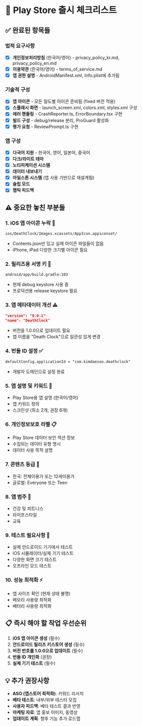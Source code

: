 # 📱 Play Store 출시 체크리스트

## ✅ 완료된 항목들

### 법적 요구사항
- [x] **개인정보처리방침** (한국어/영어) - privacy_policy_kr.md, privacy_policy_en.md
- [x] **이용약관** (한국어/영어) - terms_of_service.md
- [x] **앱 권한 설명** - AndroidManifest.xml, Info.plist에 추가됨

### 기술적 구성
- [x] **앱 아이콘** - 모든 밀도별 아이콘 준비됨 (fixed 버전 적용)
- [x] **스플래시 화면** - launch_screen.xml, colors.xml, styles.xml 구성
- [x] **에러 핸들링** - CrashReporter.ts, ErrorBoundary.tsx 구현
- [x] **빌드 구성** - debug/release 분리, ProGuard 활성화
- [x] **평가 요청** - ReviewPrompt.ts 구현

### 앱 구성
- [x] **다국어 지원** - 한국어, 영어, 일본어, 중국어
- [x] **다크/라이트 테마**
- [x] **노티피케이션 시스템**
- [x] **데이터 내보내기**
- [x] **마일스톤 시스템** (앱 사용 기반으로 재설계됨)
- [x] **슬립 모드**
- [x] **햅틱 피드백**

## ⚠️ 중요한 놓친 부분들

### 1. **iOS 앱 아이콘 누락** 🚨
```
ios/DeathClock/Images.xcassets/AppIcon.appiconset/
```
- Contents.json만 있고 실제 아이콘 파일들이 없음
- iPhone, iPad 다양한 크기별 아이콘 필요

### 2. **릴리즈용 서명 키** 🚨
```
android/app/build.gradle:103
```
- 현재 debug keystore 사용 중
- 프로덕션용 release keystore 필요

### 3. **앱 메타데이터 개선** ⚠️
```json
"version": "0.0.1"
"name": "DeathClock"
```
- 버전을 1.0.0으로 업데이트 필요
- 앱 이름을 "Death Clock"으로 일관성 있게 변경

### 4. **번들 ID 설정** ✅
```
defaultConfig.applicationId = "com.kimdaesoo.deathclock"
```
- 개발자 도메인으로 설정 완료

### 5. **앱 설명 및 키워드** 📝
- Play Store용 앱 설명 (한국어/영어)
- 앱 키워드 정의
- 스크린샷 (최소 2개, 권장 8개)

### 6. **개인정보보호 라벨** 📋
- Play Store 데이터 보안 섹션 정보
- 수집되는 데이터 유형 명시
- 데이터 사용 목적 설명

### 7. **콘텐츠 등급** 🔞
- 한국: 전체이용가 또는 12세이용가
- 글로벌: Everyone 또는 Teen

### 8. **앱 범주** 📂
- 건강 및 피트니스
- 라이프스타일
- 교육

### 9. **테스트 필요사항** 🧪
- 실제 안드로이드 기기에서 테스트
- iOS 시뮬레이터/실제 기기 테스트
- 다양한 화면 크기 테스트
- 오프라인 모드 테스트

### 10. **성능 최적화** ⚡
- 앱 사이즈 확인 (현재 상태 불명)
- 메모리 사용량 최적화
- 배터리 사용량 최적화

## 📋 즉시 해야 할 작업 우선순위

1. **iOS 앱 아이콘 생성** (필수)
2. **안드로이드 릴리즈 키스토어 생성** (필수)
3. **버전 번호를 1.0.0으로 업데이트** (필수)
4. **번들 ID 개인화** (권장)
5. **실제 기기 테스트** (필수)

## 💡 추가 권장사항

- **ASO (앱스토어 최적화)**: 키워드 리서치
- **베타 테스트**: 내부/외부 테스터 모집
- **사용자 피드백**: 베타 테스트 결과 반영
- **마케팅 자료**: 앱 홍보 이미지, 동영상
- **업데이트 계획**: 향후 기능 추가 로드맵